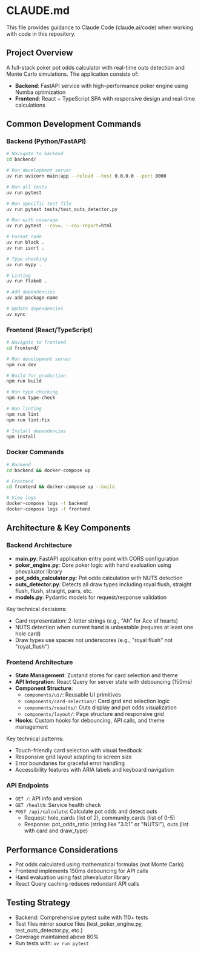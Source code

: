 # CLAUDE.md

This file provides guidance to Claude Code (claude.ai/code) when working with code in this repository.

## Project Overview

A full-stack poker pot odds calculator with real-time outs detection and Monte Carlo simulations. The application consists of:
- **Backend**: FastAPI service with high-performance poker engine using Numba optimization
- **Frontend**: React + TypeScript SPA with responsive design and real-time calculations

## Common Development Commands

### Backend (Python/FastAPI)
```bash
# Navigate to backend
cd backend/

# Run development server
uv run uvicorn main:app --reload --host 0.0.0.0 --port 8000

# Run all tests
uv run pytest

# Run specific test file
uv run pytest tests/test_outs_detector.py

# Run with coverage
uv run pytest --cov=. --cov-report=html

# Format code
uv run black .
uv run isort .

# Type checking
uv run mypy .

# Linting
uv run flake8 .

# Add dependencies
uv add package-name

# Update dependencies
uv sync
```

### Frontend (React/TypeScript)
```bash
# Navigate to frontend
cd frontend/

# Run development server
npm run dev

# Build for production
npm run build

# Run type checking
npm run type-check

# Run linting
npm run lint
npm run lint:fix

# Install dependencies
npm install
```

### Docker Commands
```bash
# Backend
cd backend && docker-compose up

# Frontend
cd frontend && docker-compose up --build

# View logs
docker-compose logs -f backend
docker-compose logs -f frontend
```

## Architecture & Key Components

### Backend Architecture
- **main.py**: FastAPI application entry point with CORS configuration
- **poker_engine.py**: Core poker logic with hand evaluation using phevaluator library
- **pot_odds_calculator.py**: Pot odds calculation with NUTS detection
- **outs_detector.py**: Detects all draw types including royal flush, straight flush, flush, straight, pairs, etc.
- **models.py**: Pydantic models for request/response validation

Key technical decisions:
- Card representation: 2-letter strings (e.g., "Ah" for Ace of hearts)
- NUTS detection when current hand is unbeatable (requires at least one hole card)
- Draw types use spaces not underscores (e.g., "royal flush" not "royal_flush")

### Frontend Architecture
- **State Management**: Zustand stores for card selection and theme
- **API Integration**: React Query for server state with debouncing (150ms)
- **Component Structure**:
  - `components/ui/`: Reusable UI primitives
  - `components/card-selection/`: Card grid and selection logic
  - `components/results/`: Outs display and pot odds visualization
  - `components/layout/`: Page structure and responsive grid
- **Hooks**: Custom hooks for debouncing, API calls, and theme management

Key technical patterns:
- Touch-friendly card selection with visual feedback
- Responsive grid layout adapting to screen size
- Error boundaries for graceful error handling
- Accessibility features with ARIA labels and keyboard navigation

### API Endpoints
- `GET /`: API info and version
- `GET /health`: Service health check
- `POST /api/calculate`: Calculate pot odds and detect outs
  - Request: hole_cards (list of 2), community_cards (list of 0-5)
  - Response: pot_odds_ratio (string like "3.1:1" or "NUTS!"), outs (list with card and draw_type)

## Performance Considerations
- Pot odds calculated using mathematical formulas (not Monte Carlo)
- Frontend implements 150ms debouncing for API calls
- Hand evaluation using fast phevaluator library
- React Query caching reduces redundant API calls

## Testing Strategy
- Backend: Comprehensive pytest suite with 110+ tests
- Test files mirror source files (test_poker_engine.py, test_outs_detector.py, etc.)
- Coverage maintained above 80%
- Run tests with: `uv run pytest`